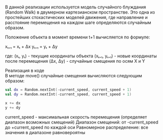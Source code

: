 В данной реализации используется модель случайного блуждания (Random Walk) в двумерном картезианском пространстве. Это одна из простейших стохастических моделей движения, где направление и расстояние перемещения на каждом шаге определяются случайным образом.

Положение объекта в момент времени t+1 вычисляется по формуле:

xₜ₊₁ = xₜ + Δx
yₜ₊₁ = yₜ + Δy

где:
(xₜ, yₜ) - текущие координаты объекта
(xₜ₊₁, yₜ₊₁) - новые координаты после перемещения
(Δx, Δy) - случайные смещения по осям X и Y

Реализация в коде  
В методе move() случайные смещения вычисляются следующим образом:


```kotlin
val dx = Random.nextInt(-current_speed, current_speed + 1)
val dy = Random.nextInt(-current_speed, current_speed + 1)

x += dx
y += dy
```

current_speed - максимальная скорость перемещения (определяет диапазон возможных смещений)
Диапазон смещений: от -current_speed до +current_speed по каждой оси
Равномерное распределение: все значения в диапазоне равновероятны
